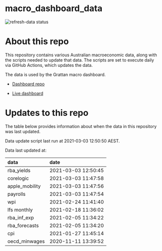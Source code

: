 
<!-- README.md is generated from README.Rmd. Please edit that file -->

# macro\_dashboard\_data

<!-- badges: start -->

![refresh-data
status](https://github.com/MattCowgill/macro_dashboard_data/workflows/refresh-data/badge.svg)

<!-- badges: end -->

# About this repo

This repository contains various Australian macroeconomic data, along
with the scripts needed to update that data. The scripts are set to
execute daily via GitHub Actions, which updates the data.

The data is used by the Grattan macro dashboard.

  - [Dashboard repo](https://github.com/grattan/macrodashboard)

  - [Live dashboard](https://mattcowgill.shinyapps.io/macrodashboard/)

# Updates to this repo

The table below provides information about when the data in this
repository was last updated.

Data update script last run at 2021-03-03 12:50:50 AEST.

Data last updated at:

| data            | date                |
| :-------------- | :------------------ |
| rba\_yields     | 2021-03-03 12:50:45 |
| corelogic       | 2021-03-03 11:47:58 |
| apple\_mobility | 2021-03-03 11:47:56 |
| payrolls        | 2021-03-03 11:47:54 |
| wpi             | 2021-02-24 11:41:40 |
| lfs monthly     | 2021-02-18 11:36:02 |
| rba\_inf\_exp   | 2021-02-05 11:34:22 |
| rba\_forecasts  | 2021-02-05 11:34:20 |
| cpi             | 2021-01-27 11:45:14 |
| oecd\_minwages  | 2020-11-11 13:39:52 |
